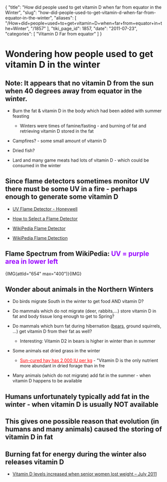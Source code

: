 {
  "title": "How did people used to get vitamin D when far from equator in the Winter",
  "slug": "how-did-people-used-to-get-vitamin-d-when-far-from-equator-in-the-winter",
  "aliases": [
    "/How+did+people+used+to+get+vitamin+D+when+far+from+equator+in+the+Winter",
    "/1857"
  ],
  "tiki_page_id": 1857,
  "date": "2011-07-23",
  "categories": [
    "Vitamin D Far from equator"
  ]
}


# Wondering how people used to get vitamin D in the winter

## Note: It appears that no vitamin D from the sun when 40 degrees away from equator in the winter.

* Burn the fat & vitamin D in the body which had been added with summer feasting

   * Winters were times of famine/fasting - and burning of fat and retrieving vitamin D stored in the fat

* Campfires? - some small amount of vitamin D

* Dried fish?

* Lard and many game meats had lots of vitamin D - which could be consumed in the winter

## Since flame detectors sometimes monitor UV there must be some UV in a fire - perhaps enough to generate some vitamin D

* [UV Flame Detector - Honeywell](http://www.lesman.com/unleashd/catalog/combustion/combustion_honeywell_C7061UVDetector.html)

* [How to Select a Flame Detector](http://www.gmigasandflame.com/article_how_to_select_a_flame_detector.html)

* [WikiPedia Flame Detector](http://en.wikipedia.org/wiki/Flame_detector)

* [WikiPedia Flame Detection](http://en.wikipedia.org/wiki/Flame_detection)

## Flame Spectrum from WikiPedia:  **<span style="color:#90F;">UV = purple area in lower left</span>** 

{IMG(attId="654" max="400")}{IMG}

## Wonder about animals in the Northern Winters

* Do birds migrate South in the winter to get food AND vitamin D?

* Do mammals which do not migrate (deer, rabbits,...) store vitamin D in fat and body tissue long enough to get to Spring?

* Do mammals which burn fat during hibernation ([bears](http://www.plosone.org/article/info%3Adoi%2F10.1371%2Fjournal.pone.0021483), ground squirrels, ...) get vitamin D from their fat as well?

   * Interesting: Vitamin D2 in bears is higher in winter than in summer

* Some animals eat dried grass in the winter

   * <a href="/posts/sun-cured-hay-has-2000-iu-per-kg" style="color: red; text-decoration: underline;" title="This link has an unknown page_id: 1858">Sun-cured hay has 2,000 IU per kg</a> - "Vitamin D is the only nutrient more abundant in dried forage than in fre

* Many animals (which do not migrate) add fat in the summer - when vitamin D happens to be available

## Humans unfortunately typically add fat in the winter - when vitamin D is usually NOT available

## This gives one possible reason that evolution (in humans and many animals) caused the storing of vitamin D in fat

## Burning fat for energy during the winter also releases vitamin D

* [Vitamin D levels increased when senior women lost weight – July 2011](/posts/vitamin-d-levels-increased-when-senior-women-lost-weight)